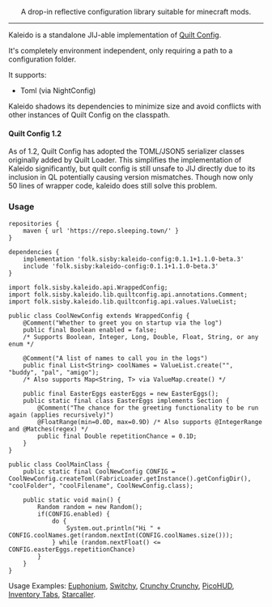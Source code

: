 <!--suppress HtmlDeprecatedTag, XmlDeprecatedElement, HtmlDeprecatedAttribute -->
<center><p align="center">A drop-in reflective configuration library suitable for minecraft mods. </p></center> 

---

Kaleido is a standalone JIJ-able implementation of [Quilt Config](https://github.com/QuiltMC/quilt-config).

It's completely environment independent, only requiring a path to a configuration folder.

It supports:
 - Toml (via NightConfig)

Kaleido shadows its dependencies to minimize size and avoid conflicts with other instances of Quilt Config on the classpath.

#### Quilt Config 1.2

As of 1.2, Quilt Config has adopted the TOML/JSON5 serializer classes originally added by Quilt Loader. This simplifies the implementation of Kaleido significantly, but quilt config is still unsafe to JIJ directly due to its inclusion in QL potentially causing version mismatches. Though now only 50 lines of wrapper code, kaleido does still solve this problem. 

### Usage

```
repositories {
    maven { url 'https://repo.sleeping.town/' }
}

dependencies {
    implementation 'folk.sisby:kaleido-config:0.1.1+1.1.0-beta.3'
    include 'folk.sisby:kaleido-config:0.1.1+1.1.0-beta.3'
}
```

```
import folk.sisby.kaleido.api.WrappedConfig;
import folk.sisby.kaleido.lib.quiltconfig.api.annotations.Comment;
import folk.sisby.kaleido.lib.quiltconfig.api.values.ValueList;

public class CoolNewConfig extends WrappedConfig {
    @Comment("Whether to greet you on startup via the log")
    public final Boolean enabled = false;
    /* Supports Boolean, Integer, Long, Double, Float, String, or any enum */
    
    @Comment("A list of names to call you in the logs")
    public final List<String> coolNames = ValueList.create("", "buddy", "pal", "amigo");
    /* Also supports Map<String, T> via ValueMap.create() */

    public final EasterEggs easterEggs = new EasterEggs();
    public static final class EasterEggs implements Section {
        @Comment("The chance for the greeting functionality to be run again (applies recursively)")
        @FloatRange(min=0.0D, max=0.9D) /* Also supports @IntegerRange and @Matches(regex) */
        public final Double repetitionChance = 0.1D;
    }
}
```

```
public class CoolMainClass {
    public static final CoolNewConfig CONFIG = CoolNewConfig.createToml(FabricLoader.getInstance().getConfigDir(), "coolFolder", "coolFilename", CoolNewConfig.class);
    
    public static void main() {
        Random random = new Random();
        if(CONFIG.enabled) {
            do {
                System.out.println("Hi " + CONFIG.coolNames.get(random.nextInt(CONFIG.coolNames.size()));
            } while (random.nextFloat() <= CONFIG.easterEggs.repetitionChance)
        }
    }
}
```

Usage Examples: 
[Euphonium](https://github.com/sisby-folk/euphonium/blob/1.20/src/main/java/folk/sisby/euphonium/EuphoniumConfig.java),
[Switchy](https://github.com/sisby-folk/switchy/blob/1.19/core/src/main/java/folk/sisby/switchy/SwitchyConfig.java),
[Crunchy Crunchy](https://github.com/sisby-folk/crunchy-crunchy-advancements/blob/1.18/src/main/java/folk/sisby/crunchy_crunchy_advancements/CrunchyConfig.java),
[PicoHUD](https://github.com/sisby-folk/picohud/blob/1.19/src/main/java/folk/sisby/picohud/PicoHudConfig.java),
[Inventory Tabs](https://github.com/sisby-folk/inventory-tabs/blob/1.19/src/main/java/folk/sisby/inventory_tabs/InventoryTabsConfig.java),
[Starcaller](https://github.com/sisby-folk/starcaller/blob/1.20.4/src/main/java/folk/sisby/starcaller/StarcallerConfig.java).
